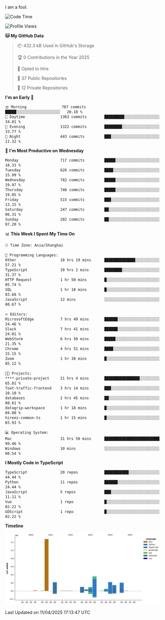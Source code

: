 I am a fool.

<!--START_SECTION:waka-->
![Code Time](http://img.shields.io/badge/Code%20Time-2%2C867%20hrs%2031%20mins-blue)

![Profile Views](http://img.shields.io/badge/Profile%20Views-0-blue)

**🐱 My GitHub Data** 

> 📦 432.3 kB Used in GitHub's Storage 
 > 
> 🏆 0 Contributions in the Year 2025
 > 
> 💼 Opted to Hire
 > 
> 📜 37 Public Repositories 
 > 
> 🔑 12 Private Repositories 
 > 
**I'm an Early 🐤** 

```text
🌞 Morning                787 commits         █████░░░░░░░░░░░░░░░░░░░░   20.10 % 
🌆 Daytime                1363 commits        █████████░░░░░░░░░░░░░░░░   34.81 % 
🌃 Evening                1322 commits        ████████░░░░░░░░░░░░░░░░░   33.77 % 
🌙 Night                  443 commits         ███░░░░░░░░░░░░░░░░░░░░░░   11.32 % 
```
📅 **I'm Most Productive on Wednesday** 

```text
Monday                   717 commits         █████░░░░░░░░░░░░░░░░░░░░   18.31 % 
Tuesday                  626 commits         ████░░░░░░░░░░░░░░░░░░░░░   15.99 % 
Wednesday                782 commits         █████░░░░░░░░░░░░░░░░░░░░   19.97 % 
Thursday                 746 commits         █████░░░░░░░░░░░░░░░░░░░░   19.05 % 
Friday                   515 commits         ███░░░░░░░░░░░░░░░░░░░░░░   13.15 % 
Saturday                 247 commits         ██░░░░░░░░░░░░░░░░░░░░░░░   06.31 % 
Sunday                   282 commits         ██░░░░░░░░░░░░░░░░░░░░░░░   07.20 % 
```


📊 **This Week I Spent My Time On** 

```text
🕑︎ Time Zone: Asia/Shanghai

💬 Programming Languages: 
Other                    18 hrs 19 mins      ██████████████░░░░░░░░░░░   57.21 % 
TypeScript               10 hrs 2 mins       ████████░░░░░░░░░░░░░░░░░   31.37 % 
HTTP Request             1 hr 50 mins        █░░░░░░░░░░░░░░░░░░░░░░░░   05.74 % 
SQL                      1 hr 10 mins        █░░░░░░░░░░░░░░░░░░░░░░░░   03.68 % 
JavaScript               12 mins             ░░░░░░░░░░░░░░░░░░░░░░░░░   00.67 % 

🔥 Editors: 
MicrosoftEdge            7 hrs 49 mins       ██████░░░░░░░░░░░░░░░░░░░   24.46 % 
Slack                    7 hrs 41 mins       ██████░░░░░░░░░░░░░░░░░░░   24.01 % 
WebStorm                 6 hrs 50 mins       █████░░░░░░░░░░░░░░░░░░░░   21.35 % 
Chrome                   4 hrs 51 mins       ████░░░░░░░░░░░░░░░░░░░░░   15.15 % 
Zoom                     1 hr 38 mins        █░░░░░░░░░░░░░░░░░░░░░░░░   05.12 % 

🐱‍💻 Projects: 
****-private-project     21 hrs 4 mins       ████████████████░░░░░░░░░   65.81 % 
foot-traffic-frontend    3 hrs 14 mins       ███░░░░░░░░░░░░░░░░░░░░░░   10.10 % 
databases                2 hrs 45 mins       ██░░░░░░░░░░░░░░░░░░░░░░░   08.61 % 
datagrip-workspace       1 hr 18 mins        █░░░░░░░░░░░░░░░░░░░░░░░░   04.08 % 
hireez-common-ts         1 hr 15 mins        █░░░░░░░░░░░░░░░░░░░░░░░░   03.93 % 

💻 Operating System: 
Mac                      31 hrs 50 mins      █████████████████████████   99.46 % 
Windows                  10 mins             ░░░░░░░░░░░░░░░░░░░░░░░░░   00.54 % 
```

**I Mostly Code in TypeScript** 

```text
TypeScript               20 repos            ███████████░░░░░░░░░░░░░░   44.44 % 
Python                   11 repos            ██████░░░░░░░░░░░░░░░░░░░   24.44 % 
JavaScript               5 repos             ███░░░░░░░░░░░░░░░░░░░░░░   11.11 % 
Vue                      1 repo              █░░░░░░░░░░░░░░░░░░░░░░░░   02.22 % 
GDScript                 1 repo              █░░░░░░░░░░░░░░░░░░░░░░░░   02.22 % 
```



**Timeline**

![Lines of Code chart](https://raw.githubusercontent.com/VeejaLiu/VeejaLiu/master/assets/bar_graph.png)


 Last Updated on 11/04/2025 17:13:47 UTC
<!--END_SECTION:waka-->
